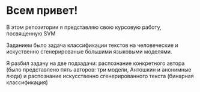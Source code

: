# Всем привет!

 В этом репозитории я представляю свою курсовую работу, посвященную SVM
 
 Заданием было задача классификации текстов на человеческие и искуственно сгенерированые большими языковыми моделями.
 
 Я разбил задачу на две подзадачи: распознание конкретного автора (было представлено пять авторов: три модели, Антошкин и анонимные люди) и распознание искусственно сгенерированного текста (бинарная классификация)
